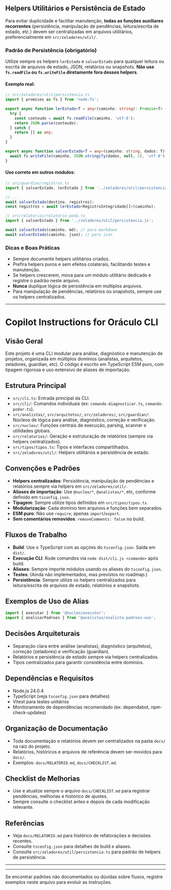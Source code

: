 
## Helpers Utilitários e Persistência de Estado

Para evitar duplicidade e facilitar manutenção, **todas as funções auxiliares recorrentes** (persistência, manipulação de pendências, leitura/escrita de estado, etc.) devem ser centralizadas em arquivos utilitários, preferencialmente em `src/zeladores/util/`.

### Padrão de Persistência (obrigatório)

Utilize sempre os helpers `lerEstado` e `salvarEstado` para qualquer leitura ou escrita de arquivos de estado, JSON, relatórios ou snapshots. **Não use `fs.readFile` ou `fs.writeFile` diretamente fora desses helpers**.

#### Exemplo real:

```ts
// src/zeladores/util/persistencia.ts
import { promises as fs } from 'node:fs';

export async function lerEstado<T = any>(caminho: string): Promise<T> {
  try {
    const conteudo = await fs.readFile(caminho, 'utf-8');
    return JSON.parse(conteudo);
  } catch {
    return [] as any;
  }
}

export async function salvarEstado<T = any>(caminho: string, dados: T): Promise<void> {
  await fs.writeFile(caminho, JSON.stringify(dados, null, 2), 'utf-8');
}
```

#### Uso correto em outros módulos:

```ts
// src/guardian/registros.ts
import { salvarEstado, lerEstado } from '../zeladores/util/persistencia.js';

// ...
await salvarEstado(destino, registros);
const registros = await lerEstado<RegistroIntegridade[]>(caminho);
```

```ts
// src/relatorios/relatorio-poda.ts
import { salvarEstado } from '../zeladores/util/persistencia.js';

await salvarEstado(caminho, md); // para markdown
await salvarEstado(caminho, json); // para json
```

### Dicas e Boas Práticas

- Sempre documente helpers utilitários criados.
- Prefira helpers puros e sem efeitos colaterais, facilitando testes e manutenção.
- Se helpers crescerem, mova para um módulo utilitário dedicado e registre o padrão neste arquivo.
- **Nunca** duplique lógica de persistência em múltiplos arquivos.
- Para manipulação de pendências, relatórios ou snapshots, sempre use os helpers centralizados.

---


# Copilot Instructions for Oráculo CLI

## Visão Geral

Este projeto é uma CLI modular para análise, diagnóstico e manutenção de projetos, organizada em múltiplos domínios (analistas, arquitetos, zeladores, guardian, etc). O código é escrito em TypeScript ESM puro, com tipagem rigorosa e uso extensivo de aliases de importação.


## Estrutura Principal

- `src/cli.ts`: Entrada principal da CLI.
- `src/cli/`: Comandos individuais (ex: `comando-diagnosticar.ts`, `comando-podar.ts`).
- `src/analistas/`, `src/arquitetos/`, `src/zeladores/`, `src/guardian/`: Núcleos de lógica para análise, diagnóstico, correção e verificação.
- `src/nucleo/`: Funções centrais de execução, parsing, scanner e utilidades globais.
- `src/relatorios/`: Geração e estruturação de relatórios (sempre via helpers centralizados).
- `src/tipos/tipos.ts`: Tipos e interfaces compartilhados.
- `src/zeladores/util/`: Helpers utilitários e persistência de estado.


## Convenções e Padrões

- **Helpers centralizados**: Persistência, manipulação de pendências e relatórios sempre via helpers em `src/zeladores/util/`.
- **Aliases de importação**: Use `@nucleo/*`, `@analistas/*`, etc, conforme definido em `tsconfig.json`.
- **Tipagem**: Sempre utilize tipos definidos em `src/tipos/tipos.ts`.
- **Modularização**: Cada domínio tem arquivos e funções bem separados.
- **ESM puro**: Não use `require`; apenas `import`/`export`.
- **Sem comentários removidos**: `removeComments: false` no build.


## Fluxos de Trabalho

- **Build**: Use o TypeScript com as opções do `tsconfig.json`. Saída em `dist/`.
- **Execução CLI**: Rode comandos via `node dist/cli.js <comando>` após build.
- **Aliases**: Sempre importe módulos usando os aliases do `tsconfig.json`.
- **Testes**: (Ainda não implementados, mas previstos no roadmap.)
- **Persistência**: Sempre utilize os helpers centralizados para leitura/escrita de arquivos de estado, relatórios e snapshots.


## Exemplos de Uso de Alias

```ts
import { executar } from '@nucleo/executor';
import { analisarPadroes } from '@analistas/analista-padroes-uso';
```


## Decisões Arquiteturais

- Separação clara entre análise (analistas), diagnóstico (arquitetos), correção (zeladores) e verificação (guardian).
- Relatórios e persistência de estado sempre via helpers centralizados.
- Tipos centralizados para garantir consistência entre domínios.


## Dependências e Requisitos

- Node.js 24.0.4
- TypeScript (veja `tsconfig.json` para detalhes)
- Vitest para testes unitários
- Monitoramento de dependências recomendado (ex: dependabot, npm-check-updates)

## Organização de Documentação

- Toda documentação e relatórios devem ser centralizados na pasta `docs/` na raiz do projeto.
- Relatórios, históricos e arquivos de referência devem ser movidos para `docs/`.
- Exemplos: `docs/RELATORIO.md`, `docs/CHECKLIST.md`.

## Checklist de Melhorias

- Use e atualize sempre o arquivo `docs/CHECKLIST.md` para registrar pendências, melhorias e histórico de ajustes.
- Sempre consulte o checklist antes e depois de cada modificação relevante.

## Referências

- Veja `docs/RELATORIO.md` para histórico de refatorações e decisões recentes.
- Consulte `tsconfig.json` para detalhes de build e aliases.
- Consulte `src/zeladores/util/persistencia.ts` para padrão de helpers de persistência.

---


---

Se encontrar padrões não documentados ou dúvidas sobre fluxos, registre exemplos neste arquivo para evoluir as instruções.
